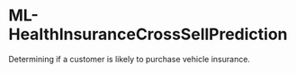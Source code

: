# ML-HealthInsuranceCrossSellPrediction
Determining if a customer is likely to purchase vehicle insurance.
